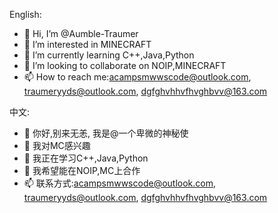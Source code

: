 English:
- 👋 Hi, I’m @Aumble-Traumer
- 👀 I’m interested in MINECRAFT
- 🌱 I’m currently learning C++,Java,Python
- 💞️ I’m looking to collaborate on NOIP,MINECRAFT
- 📫 How to reach me:acampsmwwscode@outlook.com, traumeryyds@outlook.com, dgfghvhhvfhvghbvv@163.com

中文:
- 👋 你好,别来无恙, 我是@一个卑微的神秘使
- 👀 我对MC感兴趣
- 🌱 我正在学习C++,Java,Python
- 💞️ 我希望能在NOIP,MC上合作
- 📫 联系方式:acampsmwwscode@outlook.com, traumeryyds@outlook.com, dgfghvhhvfhvghbvv@163.com
